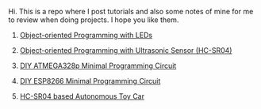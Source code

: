 Hi. This is a repo where I post tutorials and also some notes of mine for me to review when doing projects.
I hope you like them.
1. [Object-oriented Programming with LEDs](https://github.com/jccatilo/arduino/tree/main/1_OOP_LED)

2. [Object-oriented Programming with Ultrasonic Sensor (HC-SR04)](https://github.com/jccatilo/arduino/tree/main/2_OOP_ULTRASONIC)

3. [DIY ATMEGA328p Minimal Programming Circuit](https://github.com/jccatilo/arduino/tree/main/3_ATMEGA328p_minimal_circuit)

4. [DIY ESP8266 Minimal Programming Circuit](https://github.com/jccatilo/arduino/tree/main/4_ESP8266_minimal_circuit)

5. [HC-SR04 based Autonomous Toy Car](https://github.com/jccatilo/arduino/tree/main/5_autonomous_vehicle)